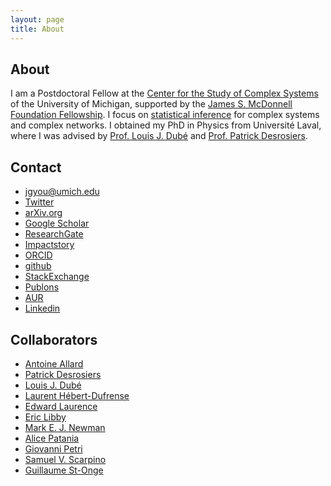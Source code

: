 ```yaml
---
layout: page
title: About
---
```


## About

I am a Postdoctoral Fellow at the [Center for the Study of Complex Systems](http://lsa.umich.edu/cscs/) of the University of Michigan, supported by the [James S. McDonnell Foundation Fellowship](https://www.jsmf.org/apply/fellowship/).
I focus on [statistical inference](https://en.m.wikipedia.org/wiki/Statistical_inference) for complex systems and complex networks.
I obtained my PhD in Physics from  Université Laval, where I was advised by [Prof. Louis J. Dubé](http://www.dynamica.phy.ulaval.ca) and [Prof. Patrick Desrosiers](https://scholar.google.ca/citations?user=YAqE0O0AAAAJ&hl=en).

<div class="end-of-post"></div>

## Contact

<ul class="contact-list">
<li class="contact-list-item"> 
<a href="mailto:jgyou@umich.edu"><i class="fa fa-envelope-o" aria-hidden="true"></i> jgyou@umich.edu </a>  
</li> 
<li class="contact-list-item"> 
<a href="http://www.twitter.com/_jgyou"><i class="fa fa-twitter" aria-hidden="true"></i> Twitter </a>
</li>
<li class="contact-list-item"> 
<a href="https://arxiv.org/a/young_j_1.html"><i class="ai ai-arxiv" aria-hidden="true"></i>  arXiv.org </a>
</li>
<li class="contact-list-item"> 
<a href="https://scholar.google.ca/citations?user=qmKcNSoAAAAJ&hl=en"><i class="ai ai-google-scholar" aria-hidden="true"></i>  Google Scholar </a>
</li>
<li class="contact-list-item"> 
<a href="https://www.researchgate.net/profile/Jean_Gabriel_Young"><i class="ai ai-researchgate" aria-hidden="true"></i>  ResearchGate  </a></li>
<li class="contact-list-item"> 
<a href="https://impactstory.org/u/0000-0002-4464-2692"><i class="ai ai-impactstory" aria-hidden="true"></i>  Impactstory  </a></li>
<li class="contact-list-item"> 
<a href="http://orcid.org/0000-0002-4464-2692"><i class="ai ai-orcid" aria-hidden="true"></i>  ORCID</a>
</li>
<li class="contact-list-item"> 
<a href="https://github.com/jg-you/"><i class="fa fa-github" aria-hidden="true"></i> github </a>
</li>
<li class="contact-list-item"> 
<a href="http://stackexchange.com/users/2079477/jgyou?tab=accounts"><i class="fa fa-stack-exchange" aria-hidden="true"></i> StackExchange </a>
</li>
<li class="contact-list-item"> 
<a href="https://publons.com/author/1643175/jean-gabriel-young"><i class="ai ai-publons" aria-hidden="true"></i> Publons </a>
</li>
<li class="contact-list-item"> 
<a href="https://aur.archlinux.org/account/jg-you/"><i class="fa fa-linux" aria-hidden="true"></i> AUR  </a>
</li>
<li class="contact-list-item"> 
<a href="http://www.linkedin.com/pub/jean-gabriel-young/59/577/698"><i class="fa fa-linkedin" aria-hidden="true"></i> Linkedin </a>
</li>
</ul>

<div class="end-of-post"></div>

## Collaborators

<ul class="collab-list">
<li class="collab-list-item"><a href="http://antoineallard.github.io/"> Antoine Allard </a></li>
<li class="collab-list-item"><a href="https://scholar.google.ca/citations?user=YAqE0O0AAAAJ&hl=en"> Patrick Desrosiers </a></li>
<li class="collab-list-item"><a href="http://www.dynamica.phy.ulaval.ca/"> Louis J. Dubé </a></li>
<li class="collab-list-item"><a href="http://laurenthebertdufresne.github.io/"> Laurent Hébert-Dufrense </a></li>
<li class="collab-list-item"><a href="http://edwardlaurence.me/"> Edward Laurence </a></li>
<li class="collab-list-item"><a href="http://ericlibby.github.io/"> Eric Libby </a></li>
<li class="collab-list-item"><a href="http://www-personal.umich.edu/~mejn/"> Mark E. J. Newman </a></li>
<li class="collab-list-item"><a href="https://alpatania.github.io/"> Alice Patania </a></li>
<li class="collab-list-item"><a href="https://lordgrilo.github.io/"> Giovanni Petri </a></li>
<li class="collab-list-item"><a href="http://scarpino.github.io/"> Samuel V. Scarpino</a></li>
<li class="collab-list-item"><a href="https://gstonge.github.io/"> Guillaume St-Onge </a></li>
</ul>
